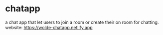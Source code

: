 # chatapp
a chat app that let users to join a room or create their on room for chatting.
website: https://wolde-chatapp.netlify.app
